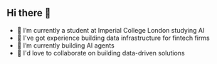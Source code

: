 ## Hi there 👋

<!--
**s24imlon/s24imlon** is a ✨ _special_ ✨ repository because its `README.md` (this file) appears on your GitHub profile.

Here are some ideas to get you started:
-->
- 🏫 I’m currently a student at Imperial College London studying AI
- 🏦 I've got experience building data infrastructure for fintech firms
- 🚀 I’m currently building AI agents
- 👯 I'd love to collaborate on building data-driven solutions 

